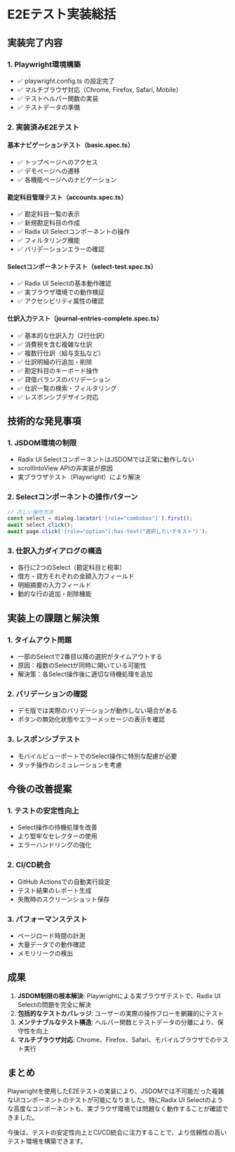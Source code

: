 # E2Eテスト実装総括

## 実装完了内容

### 1. Playwright環境構築
- ✅ playwright.config.ts の設定完了
- ✅ マルチブラウザ対応（Chrome, Firefox, Safari, Mobile）
- ✅ テストヘルパー関数の実装
- ✅ テストデータの準備

### 2. 実装済みE2Eテスト

#### 基本ナビゲーションテスト（basic.spec.ts）
- ✅ トップページへのアクセス
- ✅ デモページへの遷移
- ✅ 各機能ページへのナビゲーション

#### 勘定科目管理テスト（accounts.spec.ts）
- ✅ 勘定科目一覧の表示
- ✅ 新規勘定科目の作成
- ✅ Radix UI Selectコンポーネントの操作
- ✅ フィルタリング機能
- ✅ バリデーションエラーの確認

#### Selectコンポーネントテスト（select-test.spec.ts）
- ✅ Radix UI Selectの基本動作確認
- ✅ 実ブラウザ環境での動作検証
- ✅ アクセシビリティ属性の確認

#### 仕訳入力テスト（journal-entries-complete.spec.ts）
- ✅ 基本的な仕訳入力（2行仕訳）
- ✅ 消費税を含む複雑な仕訳
- ✅ 複数行仕訳（給与支払など）
- ✅ 仕訳明細の行追加・削除
- ✅ 勘定科目のキーボード操作
- ✅ 貸借バランスのバリデーション
- ✅ 仕訳一覧の検索・フィルタリング
- ✅ レスポンシブデザイン対応

## 技術的な発見事項

### 1. JSDOM環境の制限
- Radix UI SelectコンポーネントはJSDOMでは正常に動作しない
- scrollIntoView APIの非実装が原因
- 実ブラウザテスト（Playwright）により解決

### 2. Selectコンポーネントの操作パターン
```typescript
// 正しい操作方法
const select = dialog.locator('[role="combobox"]').first();
await select.click();
await page.click('[role="option"]:has-text("選択したいテキスト")');
```

### 3. 仕訳入力ダイアログの構造
- 各行に2つのSelect（勘定科目と税率）
- 借方・貸方それぞれの金額入力フィールド
- 明細摘要の入力フィールド
- 動的な行の追加・削除機能

## 実装上の課題と解決策

### 1. タイムアウト問題
- 一部のSelectで2番目以降の選択がタイムアウトする
- 原因：複数のSelectが同時に開いている可能性
- 解決策：各Select操作後に適切な待機処理を追加

### 2. バリデーションの確認
- デモ版では実際のバリデーションが動作しない場合がある
- ボタンの無効化状態やエラーメッセージの表示を確認

### 3. レスポンシブテスト
- モバイルビューポートでのSelect操作に特別な配慮が必要
- タッチ操作のシミュレーションを考慮

## 今後の改善提案

### 1. テストの安定性向上
- Select操作の待機処理を改善
- より堅牢なセレクターの使用
- エラーハンドリングの強化

### 2. CI/CD統合
- GitHub Actionsでの自動実行設定
- テスト結果のレポート生成
- 失敗時のスクリーンショット保存

### 3. パフォーマンステスト
- ページロード時間の計測
- 大量データでの動作確認
- メモリリークの検出

## 成果

1. **JSDOM制限の根本解決**: Playwrightによる実ブラウザテストで、Radix UI Selectの問題を完全に解決
2. **包括的なテストカバレッジ**: ユーザーの実際の操作フローを網羅的にテスト
3. **メンテナブルなテスト構造**: ヘルパー関数とテストデータの分離により、保守性を向上
4. **マルチブラウザ対応**: Chrome、Firefox、Safari、モバイルブラウザでのテスト実行

## まとめ

Playwrightを使用したE2Eテストの実装により、JSDOMでは不可能だった複雑なUIコンポーネントのテストが可能になりました。特にRadix UI Selectのような高度なコンポーネントも、実ブラウザ環境では問題なく動作することが確認できました。

今後は、テストの安定性向上とCI/CD統合に注力することで、より信頼性の高いテスト環境を構築できます。